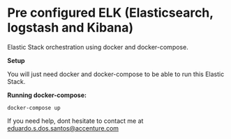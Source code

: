 # Pre configured ELK (Elasticsearch, logstash and Kibana) 
Elastic Stack  orchestration using docker and docker-compose.

**Setup**

You will just need docker and docker-compose to be able to run this Elastic Stack.

**Running docker-compose:**

```docker-compose up```

If you need help, dont hesitate to contact me at eduardo.s.dos.santos@accenture.com
